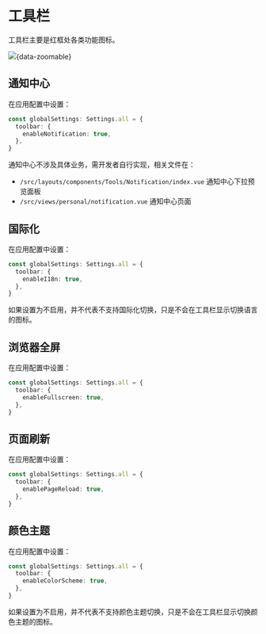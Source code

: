 # 工具栏

工具栏主要是红框处各类功能图标。

![](/toolbar.png){data-zoomable}

## 通知中心 <sup class="pro-badge" />

在应用配置中设置：

```ts {2-4}
const globalSettings: Settings.all = {
  toolbar: {
    enableNotification: true,
  },
}
```

通知中心不涉及具体业务，需开发者自行实现，相关文件在：

- `/src/layouts/components/Tools/Notification/index.vue` 通知中心下拉预览面板
- `/src/views/personal/notification.vue` 通知中心页面

## 国际化 <sup class="pro-badge" />

在应用配置中设置：

```ts {2-4}
const globalSettings: Settings.all = {
  toolbar: {
    enableI18n: true,
  },
}
```

如果设置为不启用，并不代表不支持国际化切换，只是不会在工具栏显示切换语言的图标。

## 浏览器全屏

在应用配置中设置：

```ts {2-4}
const globalSettings: Settings.all = {
  toolbar: {
    enableFullscreen: true,
  },
}
```

## 页面刷新

在应用配置中设置：

```ts {2-4}
const globalSettings: Settings.all = {
  toolbar: {
    enablePageReload: true,
  },
}
```

## 颜色主题

在应用配置中设置：

```ts {2-4}
const globalSettings: Settings.all = {
  toolbar: {
    enableColorScheme: true,
  },
}
```

如果设置为不启用，并不代表不支持颜色主题切换，只是不会在工具栏显示切换颜色主题的图标。

